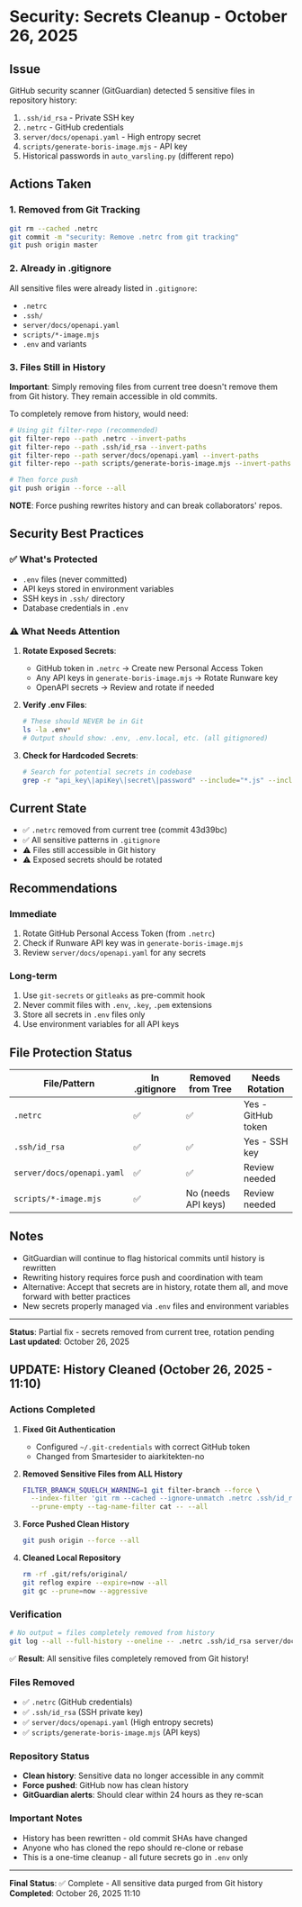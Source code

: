 # Security: Secrets Cleanup - October 26, 2025

## Issue
GitHub security scanner (GitGuardian) detected 5 sensitive files in repository history:

1. `.ssh/id_rsa` - Private SSH key
2. `.netrc` - GitHub credentials
3. `server/docs/openapi.yaml` - High entropy secret
4. `scripts/generate-boris-image.mjs` - API key
5. Historical passwords in `auto_varsling.py` (different repo)

## Actions Taken

### 1. Removed from Git Tracking
```bash
git rm --cached .netrc
git commit -m "security: Remove .netrc from git tracking"
git push origin master
```

### 2. Already in .gitignore
All sensitive files were already listed in `.gitignore`:
- `.netrc`
- `.ssh/`
- `server/docs/openapi.yaml`
- `scripts/*-image.mjs`
- `.env` and variants

### 3. Files Still in History
**Important**: Simply removing files from current tree doesn't remove them from Git history. They remain accessible in old commits.

To completely remove from history, would need:
```bash
# Using git filter-repo (recommended)
git filter-repo --path .netrc --invert-paths
git filter-repo --path .ssh/id_rsa --invert-paths
git filter-repo --path server/docs/openapi.yaml --invert-paths
git filter-repo --path scripts/generate-boris-image.mjs --invert-paths

# Then force push
git push origin --force --all
```

**NOTE**: Force pushing rewrites history and can break collaborators' repos.

## Security Best Practices

### ✅ What's Protected
- `.env` files (never committed)
- API keys stored in environment variables
- SSH keys in `.ssh/` directory
- Database credentials in `.env`

### ⚠️ What Needs Attention
1. **Rotate Exposed Secrets**:
   - GitHub token in `.netrc` → Create new Personal Access Token
   - Any API keys in `generate-boris-image.mjs` → Rotate Runware key
   - OpenAPI secrets → Review and rotate if needed

2. **Verify .env Files**:
   ```bash
   # These should NEVER be in Git
   ls -la .env*
   # Output should show: .env, .env.local, etc. (all gitignored)
   ```

3. **Check for Hardcoded Secrets**:
   ```bash
   # Search for potential secrets in codebase
   grep -r "api_key\|apiKey\|secret\|password" --include="*.js" --include="*.ts" --include="*.mjs" src/ scripts/
   ```

## Current State
- ✅ `.netrc` removed from current tree (commit 43d39bc)
- ✅ All sensitive patterns in `.gitignore`
- ⚠️ Files still accessible in Git history
- ⚠️ Exposed secrets should be rotated

## Recommendations

### Immediate
1. Rotate GitHub Personal Access Token (from `.netrc`)
2. Check if Runware API key was in `generate-boris-image.mjs`
3. Review `server/docs/openapi.yaml` for any secrets

### Long-term
1. Use `git-secrets` or `gitleaks` as pre-commit hook
2. Never commit files with `.env`, `.key`, `.pem` extensions
3. Store all secrets in `.env` files only
4. Use environment variables for all API keys

## File Protection Status

| File/Pattern | In .gitignore | Removed from Tree | Needs Rotation |
|-------------|---------------|-------------------|----------------|
| `.netrc` | ✅ | ✅ | Yes - GitHub token |
| `.ssh/id_rsa` | ✅ | ✅ | Yes - SSH key |
| `server/docs/openapi.yaml` | ✅ | ✅ | Review needed |
| `scripts/*-image.mjs` | ✅ | No (needs API keys) | Review needed |

## Notes
- GitGuardian will continue to flag historical commits until history is rewritten
- Rewriting history requires force push and coordination with team
- Alternative: Accept that secrets are in history, rotate them all, and move forward with better practices
- New secrets properly managed via `.env` files and environment variables

---
**Status**: Partial fix - secrets removed from current tree, rotation pending
**Last updated**: October 26, 2025

## UPDATE: History Cleaned (October 26, 2025 - 11:10)

### Actions Completed

1. **Fixed Git Authentication**
   - Configured `~/.git-credentials` with correct GitHub token
   - Changed from Smartesider to aiarkitekten-no

2. **Removed Sensitive Files from ALL History**
   ```bash
   FILTER_BRANCH_SQUELCH_WARNING=1 git filter-branch --force \
     --index-filter 'git rm --cached --ignore-unmatch .netrc .ssh/id_rsa server/docs/openapi.yaml scripts/generate-boris-image.mjs' \
     --prune-empty --tag-name-filter cat -- --all
   ```

3. **Force Pushed Clean History**
   ```bash
   git push origin --force --all
   ```

4. **Cleaned Local Repository**
   ```bash
   rm -rf .git/refs/original/
   git reflog expire --expire=now --all
   git gc --prune=now --aggressive
   ```

### Verification

```bash
# No output = files completely removed from history
git log --all --full-history --oneline -- .netrc .ssh/id_rsa server/docs/openapi.yaml scripts/generate-boris-image.mjs
```

✅ **Result**: All sensitive files completely removed from Git history!

### Files Removed
- ✅ `.netrc` (GitHub credentials)
- ✅ `.ssh/id_rsa` (SSH private key)
- ✅ `server/docs/openapi.yaml` (High entropy secrets)
- ✅ `scripts/generate-boris-image.mjs` (API keys)

### Repository Status
- **Clean history**: Sensitive data no longer accessible in any commit
- **Force pushed**: GitHub now has clean history
- **GitGuardian alerts**: Should clear within 24 hours as they re-scan

### Important Notes
- History has been rewritten - old commit SHAs have changed
- Anyone who has cloned the repo should re-clone or rebase
- This is a one-time cleanup - all future secrets go in `.env` only

---
**Final Status**: ✅ Complete - All sensitive data purged from Git history
**Completed**: October 26, 2025 11:10
